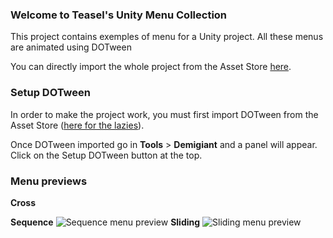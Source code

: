 ### Welcome to Teasel's Unity Menu Collection
This project contains exemples of menu for a Unity project. All these menus are animated using DOTween

You can directly import the whole project from the Asset Store [here]().

### Setup DOTween
In order to make the project work, you must first import DOTween from the Asset Store ([here for the lazies](https://assetstore.unity.com/packages/tools/animation/dotween-hotween-v2-27676)).

Once DOTween imported go in **Tools** > **Demigiant** and a panel will appear. Click on the Setup DOTween button at the top.

### Menu previews
**Cross**

**Sequence**
![Sequence menu preview](https://i.imgur.com/nLMP4Mc.gif)
**Sliding**
![Sliding menu preview](https://i.imgur.com/jMYCGQi.gif)
